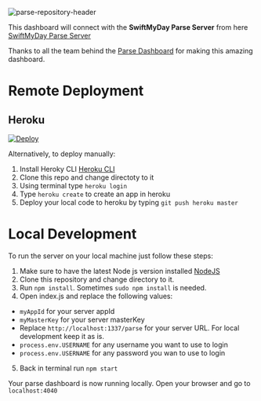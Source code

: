 
![parse-repository-header](https://swiftmyday.github.io/Deposit/Dashboard-banner-2.png)

This dashboard will connect with the <b>SwiftMyDay Parse Server</b>  from here [SwiftMyDay Parse Server](https://github.com/swiftmyday/ParseServer-SwiftMyDay)


Thanks to all the team behind the [Parse Dashboard](https://github.com/parse-community/parse-dashboard) for making this amazing dashboard.



# Remote Deployment

## Heroku

[![Deploy](https://www.herokucdn.com/deploy/button.svg)](https://heroku.com/deploy?template=https://github.com/swiftmyday/ParseDashboard-SwiftMyDay)

Alternatively, to deploy manually:

1. Install Heroky CLI [Heroku CLI](https://devcenter.heroku.com/articles/heroku-cli)
2. Clone this repo and change directoty to it
3. Using terminal type `heroku login`
4. Type `heroku create` to create an app in heroku
5. Deploy your local code to heroku by typing `git push heroku master`


# Local Development

To run the server on your local machine just follow these steps:

1. Make sure to have the latest Node js version installed [NodeJS](https://nodejs.org/en)
2. Clone this repository and change directory to it.
3. Run `npm install`. Sometimes `sudo npm install` is needed.
4. Open index.js and replace the following values:

  - `myAppId` for your server appId
  - `myMasterKey` for your server masterKey
  -  Replace `http://localhost:1337/parse` for your server URL. For local development keep it as is.
  - `process.env.USERNAME` for any username you want to use to login
  - `process.env.USERNAME` for any password you wan to use to login

5. Back in terminal run `npm start`

Your parse dashboard is now running locally. Open your browser and go to `localhost:4040`


[license-svg]: https://img.shields.io/badge/license-BSD-lightgrey.svg
[license-link]: LICENSE
[open-collective-link]: https://opencollective.com/parse-server
